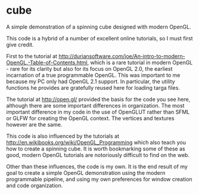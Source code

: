 cube
====

A simple demonstration of a spinning cube designed with modern OpenGL.

This code is a hybrid of a number of excellent online tutorials, so I must first give credit. 

First to the tutorial at http://duriansoftware.com/joe/An-intro-to-modern-OpenGL.-Table-of-Contents.html, which is a rare tutorial in modern OpenGL - rare for its clarity but also for its focus on OpenGL 2.0, the earliest incarnation of a true programmable OpenGL. This was important to me because my PC only had OpenGL 2.1 support. In particular, the utility functions he provides are gratefully reused here for loading targa files.

The tutorial at http://open.gl/ provided the basis for the code you see here, although there are some important differences in organization. The most important difference in my code in the use of OpenGLUT rather than SFML or GLFW for creating the OpenGL context. The vertices and textures however are the same.

This code is also influenced by the tutorials at http://en.wikibooks.org/wiki/OpenGL_Programming which also teach you how to create a spinning cube. It is worth bookmarking some of these as good, modern OpenGL tutorials are notoriously difficult to find on the web.

Other than these influences, the code is my own. It is the end result of my goal to create a simple OpenGL demonstration using the modern programmable pipeline, and using my own preferences for window creation and code organization. 
